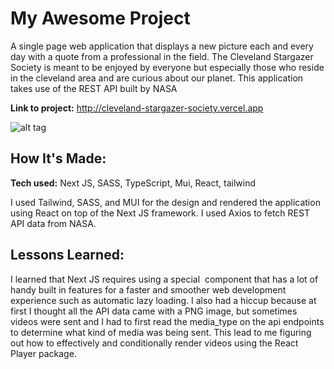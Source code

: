 # My Awesome Project

A single page web application that displays a new picture each and every day with a quote from a professional in the field. The Cleveland Stargazer Society is meant to be enjoyed by everyone but especially those who reside in the cleveland area and are curious about our planet. This application takes use of the REST API built by NASA

**Link to project:** http://cleveland-stargazer-society.vercel.app

![alt tag](http://placecorgi.com/1200/650)

## How It's Made:

**Tech used:** Next JS, SASS, TypeScript, Mui, React, tailwind

I used Tailwind, SASS, and MUI for the design and rendered the application using React on top of the Next JS framework. I used Axios to fetch REST API data from NASA.

## Lessons Learned:

I learned that Next JS requires using a special <Image/> component that has a lot of handy built in features for a faster and smoother web development experience such as automatic lazy loading. I also had a hiccup because at first I thought all the API data came with a PNG image, but sometimes videos were sent and I had to first read the media_type on the api endpoints to determine what kind of media was being sent. This lead to me figuring out how to effectively and conditionally render videos using the React Player package.
